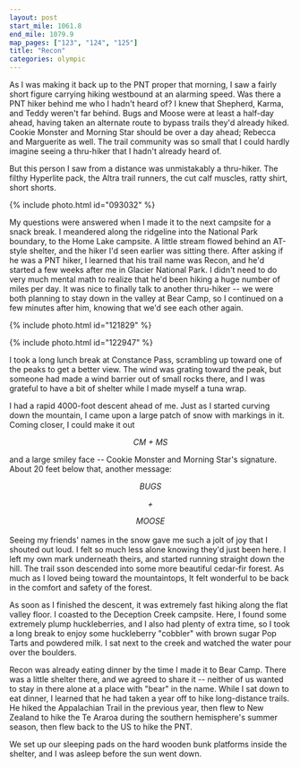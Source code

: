 ```yaml
---
layout: post
start_mile: 1061.8
end_mile: 1079.9
map_pages: ["123", "124", "125"]
title: "Recon"
categories: olympic
---
```


As I was making it back up to the PNT proper that morning, I saw a fairly short
figure carrying hiking westbound at an alarming speed. Was there a PNT hiker
behind me who I hadn't heard of? I knew that Shepherd, Karma, and Teddy weren't
far behind. Bugs and Moose were at least a half-day ahead, having taken an
alternate route to bypass trails they'd already hiked. Cookie Monster and
Morning Star should be over a day ahead; Rebecca and Marguerite as well. The
trail community was so small that I could hardly imagine seeing a thru-hiker
that I hadn't already heard of.

But this person I saw from a distance was unmistakably a thru-hiker. The filthy
Hyperlite pack, the Altra trail runners, the cut calf muscles, ratty shirt,
short shorts.

{% include photo.html id="093032" %}

My questions were answered when I made it to the next campsite for a snack
break. I meandered along the ridgeline into the National Park boundary, to the
Home Lake campsite. A little stream flowed behind an AT-style shelter, and the
hiker I'd seen earlier was sitting there. After asking if he was a PNT hiker, I
learned that his trail name was Recon, and he'd started a few weeks after me in
Glacier National Park. I didn't need to do very much mental math to realize that
he'd been hiking a huge number of miles per day. It was nice to finally talk to
another thru-hiker -- we were both planning to stay down in the valley at Bear
Camp, so I continued on a few minutes after him, knowing that we'd see each
other again.

{% include photo.html id="121829" %}

{% include photo.html id="122947" %}

I took a long lunch break at Constance Pass, scrambling up toward one of the
peaks to get a better view. The wind was grating toward the peak, but someone
had made a wind barrier out of small rocks there, and I was grateful to have a
bit of shelter while I made myself a tuna wrap.

I had a rapid 4000-foot descent ahead of me. Just as I started curving down the
mountain, I came upon a large patch of snow with markings in it. Coming closer,
I could make it out

<p style="text-align: center;"><i>CM + MS</i></p>

and a large smiley face -- Cookie Monster and Morning Star's signature. About 20
feet below that, another message:
<p style="text-align: center; margin-bottom: 0px;"><i>BUGS</i></p>
<p style="text-align: center; margin-bottom: 0px;"><i>+</i></p>
<p style="text-align: center; margin-bottom: 0px;"><i>MOOSE</i></p>
<br>
Seeing my friends' names in the snow gave me such a jolt of joy that I shouted
out loud. I felt so much less alone knowing they'd just been here. I left my own
mark underneath theirs, and started running straight down the hill. The trail
sson descended into some more beautiful cedar-fir forest. As much as I loved
being toward the mountaintops, It felt wonderful to be back in the comfort and
safety of the forest.

As soon as I finished the descent, it was extremely fast hiking along the flat
valley floor. I coasted to the Deception Creek campsite. Here, I found some
extremely plump huckleberries, and I also had plenty of extra time, so I took a
long break to enjoy some huckleberry "cobbler" with brown sugar Pop Tarts and
powdered milk. I sat next to the creek and watched the water pour over the
boulders.

Recon was already eating dinner by the time I made it to Bear Camp. There was a
little shelter there, and we agreed to share it -- neither of us wanted to stay
in there alone at a place with "bear" in the name. While I sat down to eat
dinner, I learned that he had taken a year off to hike long-distance trails. He
hiked the Appalachian Trail in the previous year, then flew to New Zealand to
hike the Te Araroa during the southern hemisphere's summer season, then flew
back to the US to hike the PNT.

We set up our sleeping pads on the hard wooden bunk platforms inside the
shelter, and I was asleep before the sun went down.
